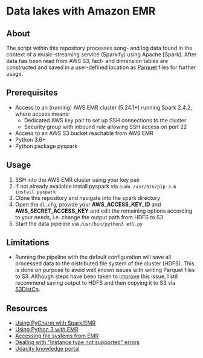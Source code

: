# Data lakes with Amazon EMR

## About
The script within this repository processes song- and log data found in the context of a music-streaming service 
(Sparkify) using Apache [Spark]. After data has been read from AWS S3, fact- and dimension tables are constructed and 
saved in a user-defined location as [Parquet](https://parquet.apache.org/) files for further usage.  

## Prerequisites
* Access to an (running) AWS EMR cluster (5.24.1+) running Spark 2.4.2, where access means:
    - Dedicated AWS key pair to set up SSH connections to the cluster
    - Security group with inbound rule allowing SSH access on port 22
* Access to an AWS S3 bucket reachable from AWS EMR
* Python 3.6+
* Python package pyspark

## Usage
1. SSH into the AWS EMR cluster using your key pair  
2. If not already available install pyspark via ```sudo /usr/bin/pip-3.6 install pyspark```
3. Clone this repository and navigate into the spark directory  
4. Open the ```dl.cfg```, provide your **AWS_ACCESS_KEY_ID** and **AWS_SECRET_ACCESS_KEY** and edit the remaining 
options according to your needs, i.e. change the output path from HDFS to S3  
5. Start the data pipeline via ```/usr/bin/python3 etl.py``` 
 
## Limitations
* Running the pipeline with the default configuration will save all processed data to the distributed file system of the 
cluster (HDFS). This is done on purpose to avoid well known issues with writing Parquet files to S3. Although steps 
have been taken to [improve](https://aws.amazon.com/blogs/big-data/improve-apache-spark-write-performance-on-apache-parquet-formats-with-the-emrfs-s3-optimized-committer/)
this issue, I still recommend saving output to HDFS and then copying it to S3 via 
[S3DistCp](https://docs.aws.amazon.com/emr/latest/ReleaseGuide/UsingEMR_s3distcp.html).

## Resources
* [Using PyCharm with Spark/EMR](https://www.linkedin.com/pulse/attention-pyspark-developers-simplifying-code-kartik-bhatnagar)
* [Using Python 3 with EMR](https://aws.amazon.com/premiumsupport/knowledge-center/emr-pyspark-python-3x/)
* [Accessing file systems from EMR](https://docs.aws.amazon.com/emr/latest/ManagementGuide/emr-plan-file-systems.html)
* [Dealing with "Instance type not supported" errors](https://docs.aws.amazon.com/emr/latest/ManagementGuide/emr-INSTANCE_TYPE_NOT_SUPPORTED-error.html)
* [Udacity knowledge portal](https://knowledge.udacity.com/)